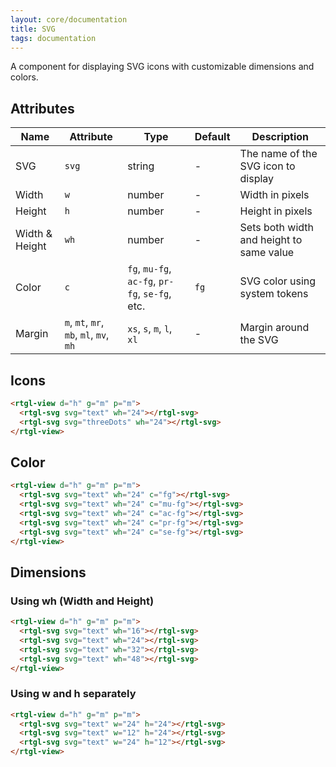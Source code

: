 ```yaml
---
layout: core/documentation
title: SVG
tags: documentation
---
```


A component for displaying SVG icons with customizable dimensions and colors.

## Attributes

| Name | Attribute | Type | Default | Description |
|------|-----------|------|---------|-------------|
| SVG | `svg` | string | - | The name of the SVG icon to display |
| Width | `w` | number | - | Width in pixels |
| Height | `h` | number | - | Height in pixels |
| Width & Height | `wh` | number | - | Sets both width and height to same value |
| Color | `c` | `fg`, `mu-fg`, `ac-fg`, `pr-fg`, `se-fg`, etc. | `fg` | SVG color using system tokens |
| Margin | `m`, `mt`, `mr`, `mb`, `ml`, `mv`, `mh` | `xs`, `s`, `m`, `l`, `xl` | - | Margin around the SVG |

## Icons

```html codePreview
<rtgl-view d="h" g="m" p="m">
  <rtgl-svg svg="text" wh="24"></rtgl-svg>
  <rtgl-svg svg="threeDots" wh="24"></rtgl-svg>
</rtgl-view>
```

## Color

```html codePreview
<rtgl-view d="h" g="m" p="m">
  <rtgl-svg svg="text" wh="24" c="fg"></rtgl-svg>
  <rtgl-svg svg="text" wh="24" c="mu-fg"></rtgl-svg>
  <rtgl-svg svg="text" wh="24" c="ac-fg"></rtgl-svg>
  <rtgl-svg svg="text" wh="24" c="pr-fg"></rtgl-svg>
  <rtgl-svg svg="text" wh="24" c="se-fg"></rtgl-svg>
</rtgl-view>
```

## Dimensions

### Using wh (Width and Height)

```html codePreview
<rtgl-view d="h" g="m" p="m">
  <rtgl-svg svg="text" wh="16"></rtgl-svg>
  <rtgl-svg svg="text" wh="24"></rtgl-svg>
  <rtgl-svg svg="text" wh="32"></rtgl-svg>
  <rtgl-svg svg="text" wh="48"></rtgl-svg>
</rtgl-view>
```

### Using w and h separately

```html codePreview
<rtgl-view d="h" g="m" p="m">
  <rtgl-svg svg="text" w="24" h="24"></rtgl-svg>
  <rtgl-svg svg="text" w="12" h="24"></rtgl-svg>
  <rtgl-svg svg="text" w="24" h="12"></rtgl-svg>
</rtgl-view>
```
